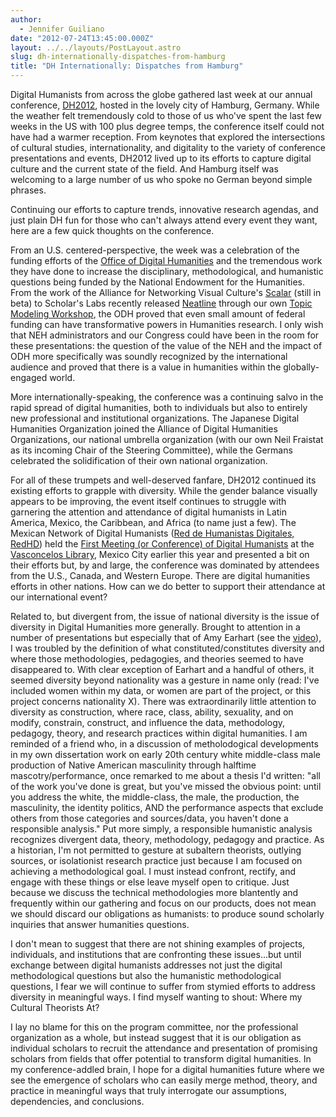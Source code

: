 ```yaml
---
author:
  - Jennifer Guiliano
date: "2012-07-24T13:45:00.000Z"
layout: ../../layouts/PostLayout.astro
slug: dh-internationally-dispatches-from-hamburg
title: "DH Internationally: Dispatches from Hamburg"
---
```


Digital Humanists from across the globe gathered last week at our annual conference, [DH2012](http://www.dh2012.uni-hamburg.de/), hosted in the lovely city of Hamburg, Germany. While the weather felt tremendously cold to those of us who've spent the last few weeks in the US with 100 plus degree temps, the conference itself could not have had a warmer reception. From keynotes that explored the intersections of cultural studies, internationality, and digitality to the variety of conference presentations and events, DH2012 lived up to its efforts to capture digital culture and the current state of the field. And Hamburg itself was welcoming to a large number of us who spoke no German beyond simple phrases.

Continuing our efforts to capture trends, innovative research agendas, and just plain DH fun for those who can't always attend every event they want, here are a few quick thoughts on the conference.

From an U.S. centered-perspective, the week was a celebration of the funding efforts of the [Office of Digital Humanities](http://www.neh.gov/divisions/odh) and the tremendous work they have done to increase the disciplinary, methodological, and humanistic questions being funded by the National Endowment for the Humanities. From the work of the Alliance for Networking Visual Culture's [Scalar](http://scalar.usc.edu/) (still in beta) to Scholar's Labs recently released [Neatline](http://neatline.org/) through our own [Topic Modeling Workshop](http://mith.umd.edu/topicmodeling "Topic Modeling Workshop"), the ODH proved that even small amount of federal funding can have transformative powers in Humanities research. I only wish that NEH administrators and our Congress could have been in the room for these presentations: the question of the value of the NEH and the impact of ODH more specifically was soundly recognized by the international audience and proved that there is a value in humanities within the globally-engaged world.

More internationally-speaking, the conference was a continuing salvo in the rapid spread of digital humanities, both to individuals but also to entirely new professional and institutional organizations. The Japanese Digital Humanities Organization joined the Alliance of Digital Humanities Organizations, our national umbrella organization (with our own Neil Fraistat as its incoming Chair of the Steering Committee), while the Germans celebrated the solidification of their own national organization.

For all of these trumpets and well-deserved fanfare, DH2012 continued its existing efforts to grapple with diversity. While the gender balance visually appears to be improving, the event itself continues to struggle with garnering the attention and attendance of digital humanists in Latin America, Mexico, the Caribbean, and Africa (to name just a few). The Mexican Network of Digital Humanists ([Red de Humanistas Digitales, RedHD](http://humanidadesdigitales.net/)) held the [First Meeting (or Conference) of Digital Humanists](http://web.archive.org/web/20120729020753/http://humanidadesdigitales.net:80/index.php/component/content/article/7-noticias/91-encuentro-de-humanistas-digitales) at the [Vasconcelos Library](http://www.bibliotecavasconcelos.gob.mx/), Mexico City earlier this year and presented a bit on their efforts but, by and large, the conference was dominated by attendees from the U.S., Canada, and Western Europe. There are digital humanities efforts in other nations. How can we do better to support their attendance at our international event?

Related to, but divergent from, the issue of national diversity is the issue of diversity in Digital Humanities more generally. Brought to attention in a number of presentations but especially that of Amy Earhart (see the [video](http://lecture2go.uni-hamburg.de/konferenzen/-/k/13976)), I was troubled by the definition of what constituted/constitutes diversity and where those methodologies, pedagogies, and theories seemed to have disappeared to. With clear exception of Earhart and a handful of others, it seemed diversity beyond nationality was a gesture in name only (read: I've included women within my data, or women are part of the project, or this project concerns nationality X). There was extraordinarily little attention to diversity as construction, where race, class, ability, sexuality, and on modify, constrain, construct, and influence the data, methodology, pedagogy, theory, and research practices within digital humanities. I am reminded of a friend who, in a discussion of metholodogical developments in my own dissertation work on early 20th century white middle-class male production of Native American masculinity through halftime mascotry/performance, once remarked to me about a thesis I'd written: "all of the work you've done is great, but you've missed the obvious point: until you address the white, the middle-class, the male, the production, the masculinity, the identity politics, AND the performance aspects that exclude others from those categories and sources/data, you haven't done a responsible analysis." Put more simply, a responsible humanistic analysis recognizes divergent data, theory, methodology, pedagogy and practice. As a historian, I'm not permitted to gesture at subaltern theorists, outlying sources, or isolationist research practice just because I am focused on achieving a methodological goal. I must instead confront, rectify, and engage with these things or else leave myself open to critique. Just because we discuss the technical methodologies more blantently and frequently within our gathering and focus on our products, does not mean we should discard our obligations as humanists: to produce sound scholarly inquiries that answer humanities questions.

I don't mean to suggest that there are not shining examples of projects, individuals, and institutions that are confronting these issues...but until exchange between digital humanists addresses not just the digital methodological questions but also the humanistic methodological questions, I fear we will continue to suffer from stymied efforts to address diversity in meaningful ways. I find myself wanting to shout: Where my Cultural Theorists At?

I lay no blame for this on the program committee, nor the professional organization as a whole, but instead suggest that it is our obligation as individual scholars to recruit the attendance and presentation of promising scholars from fields that offer potential to transform digital humanities. In my conference-addled brain, I hope for a digital humanities future where we see the emergence of scholars who can easily merge method, theory, and practice in meaningful ways that truly interrogate our assumptions, dependencies, and conclusions.
